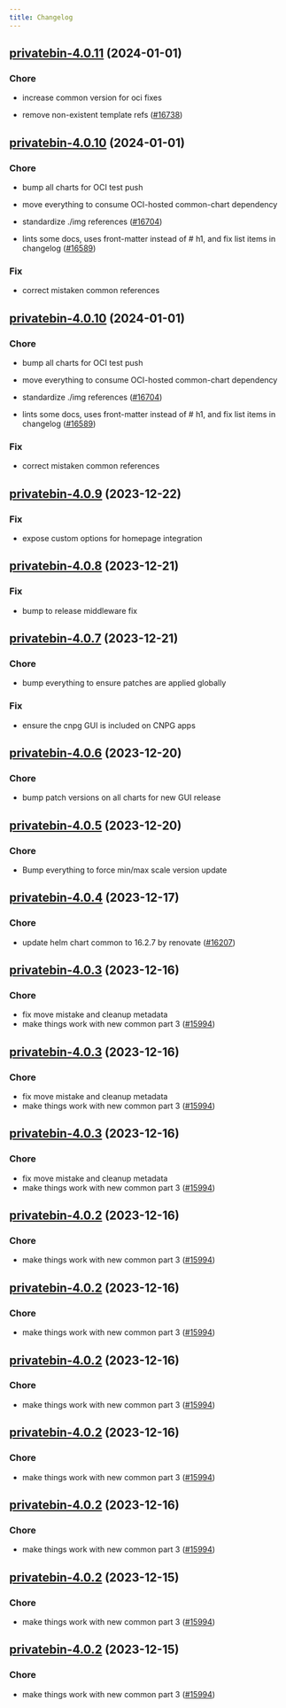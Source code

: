 ```yaml
---
title: Changelog
---
```




## [privatebin-4.0.11](https://github.com/truecharts/charts/compare/privatebin-4.0.10...privatebin-4.0.11) (2024-01-01)

### Chore



- increase common version for oci fixes

- remove non-existent template refs ([#16738](https://github.com/truecharts/charts/issues/16738))


## [privatebin-4.0.10](https://github.com/truecharts/charts/compare/privatebin-4.0.9...privatebin-4.0.10) (2024-01-01)

### Chore



- bump all charts for OCI test push

- move everything to consume OCI-hosted common-chart dependency

- standardize ./img references ([#16704](https://github.com/truecharts/charts/issues/16704))

- lints some docs, uses front-matter instead of # h1, and fix list items in changelog ([#16589](https://github.com/truecharts/charts/issues/16589))

### Fix



- correct mistaken common references


## [privatebin-4.0.10](https://github.com/truecharts/charts/compare/privatebin-4.0.9...privatebin-4.0.10) (2024-01-01)

### Chore



- bump all charts for OCI test push

- move everything to consume OCI-hosted common-chart dependency

- standardize ./img references ([#16704](https://github.com/truecharts/charts/issues/16704))

- lints some docs, uses front-matter instead of # h1, and fix list items in changelog ([#16589](https://github.com/truecharts/charts/issues/16589))

### Fix



- correct mistaken common references
## [privatebin-4.0.9](https://github.com/truecharts/charts/compare/privatebin-4.0.8...privatebin-4.0.9) (2023-12-22)

### Fix

- expose custom options for homepage integration

## [privatebin-4.0.8](https://github.com/truecharts/charts/compare/privatebin-4.0.7...privatebin-4.0.8) (2023-12-21)

### Fix

- bump to release middleware fix

## [privatebin-4.0.7](https://github.com/truecharts/charts/compare/privatebin-4.0.6...privatebin-4.0.7) (2023-12-21)

### Chore

- bump everything to ensure patches are applied globally

### Fix

- ensure the cnpg GUI is included on CNPG apps

## [privatebin-4.0.6](https://github.com/truecharts/charts/compare/privatebin-4.0.5...privatebin-4.0.6) (2023-12-20)

### Chore

- bump patch versions on all charts for new GUI release

## [privatebin-4.0.5](https://github.com/truecharts/charts/compare/privatebin-4.0.4...privatebin-4.0.5) (2023-12-20)

### Chore

- Bump everything to force min/max scale version update

## [privatebin-4.0.4](https://github.com/truecharts/charts/compare/privatebin-4.0.3...privatebin-4.0.4) (2023-12-17)

### Chore

- update helm chart common to 16.2.7 by renovate ([#16207](https://github.com/truecharts/charts/issues/16207))

## [privatebin-4.0.3](https://github.com/truecharts/charts/compare/privatebin-3.0.33...privatebin-4.0.3) (2023-12-16)

### Chore

- fix move mistake and cleanup metadata
- make things work with new common part 3 ([#15994](https://github.com/truecharts/charts/issues/15994))

## [privatebin-4.0.3](https://github.com/truecharts/charts/compare/privatebin-3.0.33...privatebin-4.0.3) (2023-12-16)

### Chore

- fix move mistake and cleanup metadata
- make things work with new common part 3 ([#15994](https://github.com/truecharts/charts/issues/15994))

## [privatebin-4.0.3](https://github.com/truecharts/charts/compare/privatebin-3.0.33...privatebin-4.0.3) (2023-12-16)

### Chore

- fix move mistake and cleanup metadata
- make things work with new common part 3 ([#15994](https://github.com/truecharts/charts/issues/15994))

## [privatebin-4.0.2](https://github.com/truecharts/charts/compare/privatebin-3.0.33...privatebin-4.0.2) (2023-12-16)

### Chore

- make things work with new common part 3 ([#15994](https://github.com/truecharts/charts/issues/15994))

## [privatebin-4.0.2](https://github.com/truecharts/charts/compare/privatebin-3.0.33...privatebin-4.0.2) (2023-12-16)

### Chore

- make things work with new common part 3 ([#15994](https://github.com/truecharts/charts/issues/15994))

## [privatebin-4.0.2](https://github.com/truecharts/charts/compare/privatebin-3.0.33...privatebin-4.0.2) (2023-12-16)

### Chore

- make things work with new common part 3 ([#15994](https://github.com/truecharts/charts/issues/15994))

## [privatebin-4.0.2](https://github.com/truecharts/charts/compare/privatebin-3.0.33...privatebin-4.0.2) (2023-12-16)

### Chore

- make things work with new common part 3 ([#15994](https://github.com/truecharts/charts/issues/15994))

## [privatebin-4.0.2](https://github.com/truecharts/charts/compare/privatebin-3.0.33...privatebin-4.0.2) (2023-12-16)

### Chore

- make things work with new common part 3 ([#15994](https://github.com/truecharts/charts/issues/15994))

## [privatebin-4.0.2](https://github.com/truecharts/charts/compare/privatebin-3.0.33...privatebin-4.0.2) (2023-12-15)

### Chore

- make things work with new common part 3 ([#15994](https://github.com/truecharts/charts/issues/15994))

## [privatebin-4.0.2](https://github.com/truecharts/charts/compare/privatebin-3.0.33...privatebin-4.0.2) (2023-12-15)

### Chore

- make things work with new common part 3 ([#15994](https://github.com/truecharts/charts/issues/15994))
